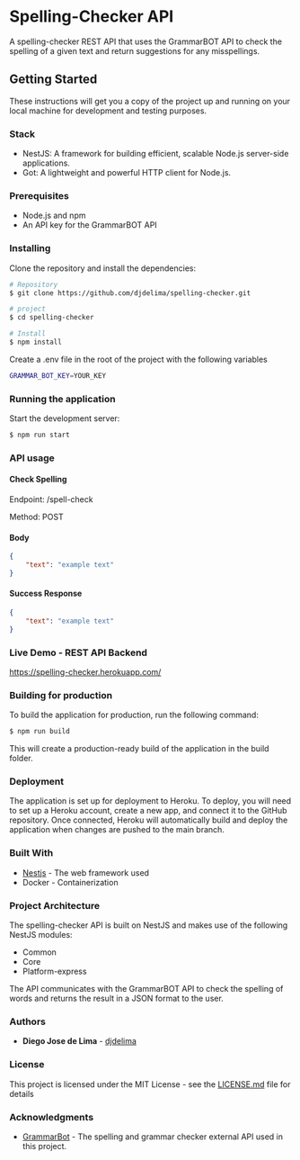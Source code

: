 # Spelling-Checker API
A spelling-checker REST API that uses the GrammarBOT API to check the spelling of a given text and return suggestions for any misspellings.

## Getting Started

These instructions will get you a copy of the project up and running on your local machine for development and testing purposes.

### Stack

- NestJS: A framework for building efficient, scalable Node.js server-side applications.
- Got: A lightweight and powerful HTTP client for Node.js.

### Prerequisites

- Node.js and npm
- An API key for the GrammarBOT API

### Installing

Clone the repository and install the dependencies:

```bash
# Repository
$ git clone https://github.com/djdelima/spelling-checker.git

# project
$ cd spelling-checker

# Install
$ npm install
```

Create a .env file in the root of the project with the following variables
```bash
GRAMMAR_BOT_KEY=YOUR_KEY
```

### Running the application

Start the development server:

```bash
$ npm run start
```

### API usage

#### Check Spelling
Endpoint: /spell-check

Method: POST

#### Body

```json
{
	"text": "example text"
}
```

#### Success Response

```json
{
	"text": "example text"
}
```

### Live Demo - REST API Backend

https://spelling-checker.herokuapp.com/

### Building for production
To build the application for production, run the following command:

```bash
$ npm run build
```

This will create a production-ready build of the application in the build folder.

### Deployment
The application is set up for deployment to Heroku. To deploy, you will need to set up a Heroku account, create a new app, and connect it to the GitHub repository. Once connected, Heroku will automatically build and deploy the application when changes are pushed to the main branch.

### Built With
- [Nestjs](https://reactjs.org/) - The web framework used 
- Docker - Containerization

### Project Architecture
The spelling-checker API is built on NestJS and makes use of the following NestJS modules:

- Common
- Core
- Platform-express
    
The API communicates with the GrammarBOT API to check the spelling of words and returns the result in a JSON format to the user.

### Authors

- **Diego Jose de Lima** - [djdelima](https://github.com/djdelima)

### License

This project is licensed under the MIT License - see the [LICENSE.md](LICENSE.md) file for details

### Acknowledgments
- [GrammarBot](https://www.grammarbot.io/) - The spelling and grammar checker external API used in this project.